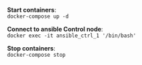 **Start containers**:  
  `docker-compose up -d`

**Connect to ansible Control node**:  
  `docker exec -it ansible_ctrl_1 '/bin/bash'`

**Stop containers**:  
  `docker-compose stop`
